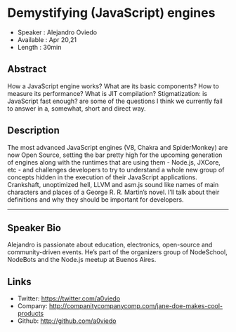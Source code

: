 Demystifying (JavaScript) engines
========================

* Speaker   : Alejandro Oviedo
* Available : Apr 20,21
* Length    : 30min



Abstract
----------

How a JavaScript engine works? What are its basic components? How to measure its performance? What is JIT compilation? Stigmatization: is JavaScript fast enough? are some of the questions I think we currently fail to answer in a, somewhat, short and direct way.

Description
-----------

The most advanced JavaScript engines (V8, Chakra and SpiderMonkey) are now Open Source, setting the bar pretty high for the upcoming generation of engines along with the runtimes that are using them - Node.js, JXCore, etc - and challenges developers to try to understand a whole new group of concepts hidden in the execution of their JavaScript applications.
Crankshaft, unoptimized hell, LLVM and asm.js sound like names of main characters and places of a George R. R. Martin’s novel. I’ll talk about their definitions and why they should be important for developers.

---------------


Speaker Bio
-----------

Alejandro is passionate about education, electronics, open-source and community-driven events. He’s part of the organizers group of NodeSchool, NodeBots and the Node.js meetup at Buenos Aires.

Links
-----

* Twitter: https://twitter.com/a0viedo
* Company: http://companitycompanycomp.com/jane-doe-makes-cool-products
* Github: http://github.com/a0viedo
